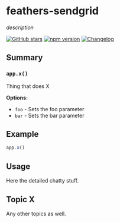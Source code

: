 # feathers-sendgrid
*description*

[![GitHub stars](https://img.shields.io/github/stars/feathersjs/feathers-sendgrid.png?style=social&label=Star)](https://github.com/feathersjs/feathers-sendgrid/)
[![npm version](https://img.shields.io/npm/v/feathers-sendgrid.png?style=flat-square)](https://www.npmjs.com/package/feathers-sendgrid)
[![Changelog](https://img.shields.io/badge/changelog-.md-blue.png?style=flat-square)](https://github.com/feathersjs/feathers-sendgrid/blob/master/CHANGELOG.md)


## Summary

### `app.x()`

Thing that does X

__Options:__

- `foo` - Sets the foo parameter
- `bar` - Sets the bar parameter

## Example

```js
app.x()
```

## Usage

Here the detailed chatty stuff.

## Topic X

Any other topics as well.